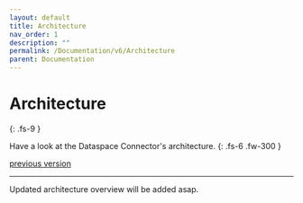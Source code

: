 ```yaml
---
layout: default
title: Architecture
nav_order: 1
description: ""
permalink: /Documentation/v6/Architecture
parent: Documentation
---
```


# Architecture
{: .fs-9 }

Have a look at the Dataspace Connector's architecture.
{: .fs-6 .fw-300 }

[previous version](../v5/architecture.md)

---

Updated architecture overview will be added asap.
